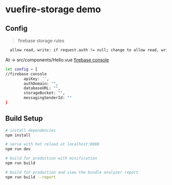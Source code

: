 # vuefire-storage demo

## Config
 > firebase storage rules  
 ``` bash
   allow read, write: if request.auth != null; change to allow read, write: if true;
 ```

At -> src/components/Hello.vue     [firebase console](https://console.firebase.google.com/)
``` bash
let config = {
//firebase console
		apiKey: '',
        authDomain: "",
        databaseURL: "",
        storageBucket: "",
        messagingSenderId: ""
}
```

## Build Setup

``` bash
# install dependencies
npm install

# serve with hot reload at localhost:8080
npm run dev

# build for production with minification
npm run build

# build for production and view the bundle analyzer report
npm run build --report
```
